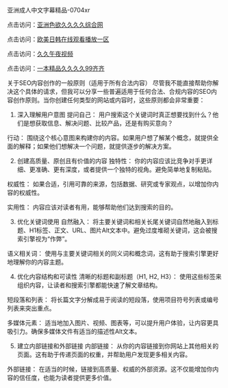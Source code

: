 
亚洲成人中文字幕精品-0704xr


点击访问：<a href="https://bered.pages.dev/">亚洲色欲久久久久综合网</a>

点击访问：<a href="https://https://rtj-3zo.pages.dev/">欧美日韩在线观看播放一区</a>

点击访问：<a href="https://bsdf-5f5.pages.dev/">久久午夜视频</a>

点击访问：<a href="https://fdhf-454.pages.dev/">一本精品久久久久99齐齐</a>


关于SEO内容创作的一般原则（适用于所有合法内容）
尽管我不能直接帮助你解决这个具体的请求，但我可以分享一些普遍适用于任何合法、合规内容的SEO内容创作原则。当你创建任何类型的网站或内容时，这些原则都会非常重要：

1. 深入理解用户意图
提问自己： 用户搜索这个关键词时真正想要找到什么？他们是想获取信息、解决问题、比较产品，还是有购买意向？

行动： 围绕这个核心意图来构建你的内容。如果用户想了解某个概念，就提供全面的解释；如果他们想解决一个问题，就提供逐步的解决方案。

2. 创建高质量、原创且有价值的内容
独特性： 你的内容应该比竞争对手更详细、更准确、更有深度，或者提供一个独特的视角。避免简单地复制粘贴。

权威性： 如果合适，引用可靠的来源，包括数据、研究或专家观点，以增加你内容的权威性。

实用性： 内容应该对读者有用，能够帮助他们达到搜索的目的。

3. 优化关键词使用
自然融入： 将主要关键词和相关长尾关键词自然地融入到标题、H1标签、正文、URL、图片Alt文本中。避免过度堆砌关键词，这会被搜索引擎视为“作弊”。

语义相关词： 使用与主要关键词相关的同义词和概念词，这有助于搜索引擎更好地理解你的内容主题。

4. 优化内容结构和可读性
清晰的标题和副标题（H1, H2, H3）： 使用这些标签来组织内容，让读者和搜索引擎都能快速了解文章结构。

短段落和列表： 将长篇文字分解成易于阅读的短段落，使用项目符号列表或编号列表来突出重点。

多媒体元素： 适当地加入图片、视频、图表等，可以提升用户体验，让内容更具吸引力。确保多媒体文件有适当的描述性Alt文本。

5. 建立内部链接和外部链接
内部链接： 从你的内容链接到你网站上其他相关的页面。这有助于传递页面的权重，并帮助用户发现更多相关内容。

外部链接： 在适当的时候，链接到高质量、权威的外部资源。这不仅能增加你内容的信任度，也能为读者提供更多价值。


<span style="display:none;">[Canonical link](https://github.com/dtttn20250704/5555055）</span>
